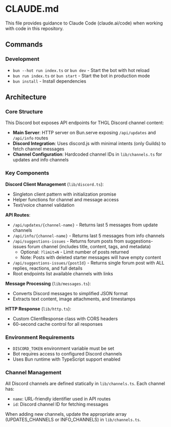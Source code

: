 # CLAUDE.md

This file provides guidance to Claude Code (claude.ai/code) when working with code in this repository.

## Commands

### Development

- `bun --hot run index.ts` or `bun dev` - Start the bot with hot reload
- `bun run index.ts` or `bun start` - Start the bot in production mode
- `bun install` - Install dependencies

## Architecture

### Core Structure

This Discord bot exposes API endpoints for THGL Discord channel content:

- **Main Server**: HTTP server on Bun.serve exposing `/api/updates` and `/api/info` routes
- **Discord Integration**: Uses discord.js with minimal intents (only Guilds) to fetch channel messages
- **Channel Configuration**: Hardcoded channel IDs in `lib/channels.ts` for updates and info channels

### Key Components

**Discord Client Management** (`lib/discord.ts`):

- Singleton client pattern with initialization promise
- Helper functions for channel and message access
- Text/voice channel validation

**API Routes**:

- `/api/updates/{channel-name}` - Returns last 5 messages from update channels
- `/api/info/{channel-name}` - Returns last 5 messages from info channels
- `/api/suggestions-issues` - Returns forum posts from suggestions-issues forum channel (includes title, content, tags, and metadata)
  - Optional: `?limit=N` - Limit number of posts returned
  - Note: Posts with deleted starter messages will have empty content
- `/api/suggestions-issues/{postId}` - Returns single forum post with ALL replies, reactions, and full details
- Root endpoints list available channels with links

**Message Processing** (`lib/messages.ts`):

- Converts Discord messages to simplified JSON format
- Extracts text content, image attachments, and timestamps

**HTTP Response** (`lib/http.ts`):

- Custom ClientResponse class with CORS headers
- 60-second cache control for all responses

### Environment Requirements

- `DISCORD_TOKEN` environment variable must be set
- Bot requires access to configured Discord channels
- Uses Bun runtime with TypeScript support enabled

### Channel Management

All Discord channels are defined statically in `lib/channels.ts`. Each channel has:

- `name`: URL-friendly identifier used in API routes
- `id`: Discord channel ID for fetching messages

When adding new channels, update the appropriate array (UPDATES_CHANNELS or INFO_CHANNELS) in `lib/channels.ts`.
